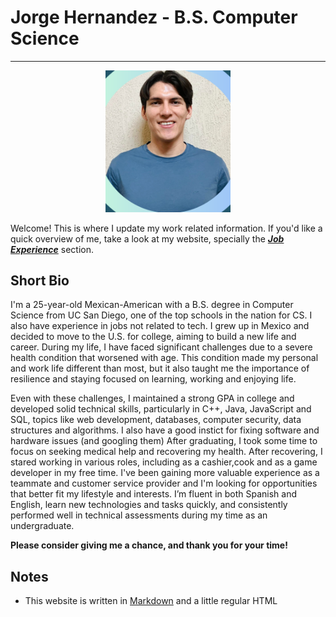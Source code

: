 #  Jorge Hernandez - B.S. Computer Science 

-----



<div style="text-align: center;">
<img src="images/my-profile-pic.png" alt="profile" width="200"/>
</div>


Welcome! This is where I update my work related information. If you'd like a quick overview of me, take a look at my website, specially the [***Job Experience***](job-experience.md)  section.

## Short Bio
I'm a 25-year-old Mexican-American with a B.S. degree in Computer Science from UC San Diego, one of the top schools in the nation for CS. I also have experience in  jobs not related to tech. I grew up in Mexico and decided to move to the U.S. for college, aiming to build a new life and career. During my life, I have faced significant challenges due to a severe health condition that worsened with age. This condition made my personal and work life different than most, but it also taught me the importance of resilience and staying focused on learning, working and enjoying life.

Even with these challenges, I maintained a strong GPA in college and developed solid technical skills, particularly in C++, Java, JavaScript and SQL, topics like web development, databases, computer security, data structures and algorithms. I also have a good instict for fixing software and hardware issues (and googling them) After graduating, I took some time to focus on seeking medical help and recovering my health. After recovering, I stared working in various roles, including as a cashier,cook and as a game developer in  my free time. I've been gaining more valuable experience as a teammate and customer service provider and I'm looking for opportunities that better fit my lifestyle and interests. I’m fluent in both Spanish and English, learn new technologies and tasks quickly, and consistently performed well in technical assessments during my time as an undergraduate.

**Please consider giving me a chance, and thank you for your time!**

## Notes
   
   * This website is written in [Markdown](https://en.wikipedia.org/wiki/Markdown) and a little regular HTML
